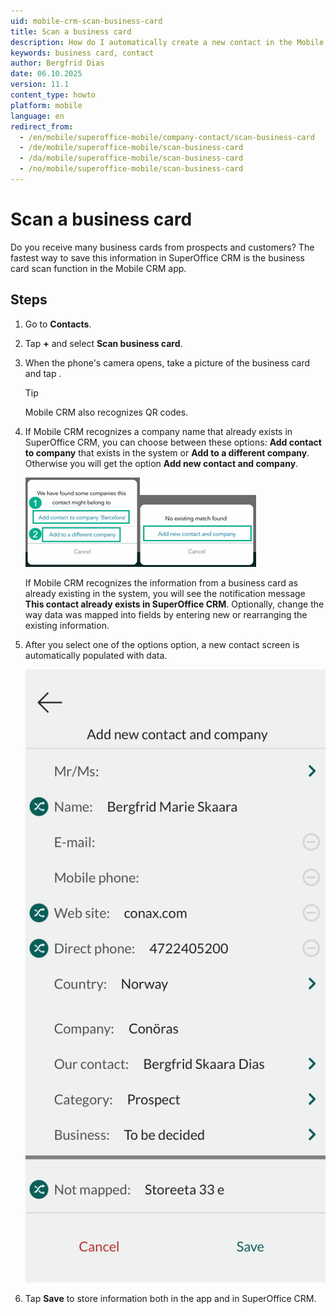```yaml
---
uid: mobile-crm-scan-business-card
title: Scan a business card
description: How do I automatically create a new contact in the Mobile CRM app from a business card?
keywords: business card, contact
author: Bergfrid Dias
date: 06.10.2025
version: 11.1
content_type: howto
platform: mobile
language: en
redirect_from:
  - /en/mobile/superoffice-mobile/company-contact/scan-business-card
  - /de/mobile/superoffice-mobile/scan-business-card
  - /da/mobile/superoffice-mobile/scan-business-card
  - /no/mobile/superoffice-mobile/scan-business-card
---
```


# Scan a business card

Do you receive many business cards from prospects and customers? The fastest way to save this information in SuperOffice CRM is the business card scan function in the Mobile CRM app.

## Steps

1. Go to **Contacts**.

1. Tap **+** and select **Scan business card**.

1. When the phone's camera opens, take a picture of the business card and tap <i class="ph ph-check" aria-label="Check"></i>.

    > [!TIP]
    > Mobile CRM also recognizes QR codes.

1. If Mobile CRM recognizes a company name that already exists in SuperOffice CRM, you can choose between these options: **Add contact to company** that exists in the system or **Add  to a different company**. Otherwise you will get the option **Add new contact and company**.

    ![Mobile CRM: Add contact to company -app-screen][img2]![Mobile CRM: Add  to a different company -app-screen][img3]

    If Mobile CRM recognizes the information from a business card as already existing in the system,  you will see the notification message **This contact already exists in SuperOffice CRM**. Optionally, change the way data was mapped into fields by entering new or rearranging the existing information.

1. After you select one of the options option, a new contact screen is automatically populated with data.

    ![Mobile CRM: New contact -app-screen][img4]

1. Tap **Save** to store information both in the app and in SuperOffice CRM.

<!-- Referenced links -->

<!-- Referenced images -->
[img2]: ../../../../media/loc/en/mobile/add-to-company.png
[img3]: ../../../../media/loc/en/mobile/new-contact-and-company.png
[img4]: ../../../../media/loc/en/mobile/new-contact.png
